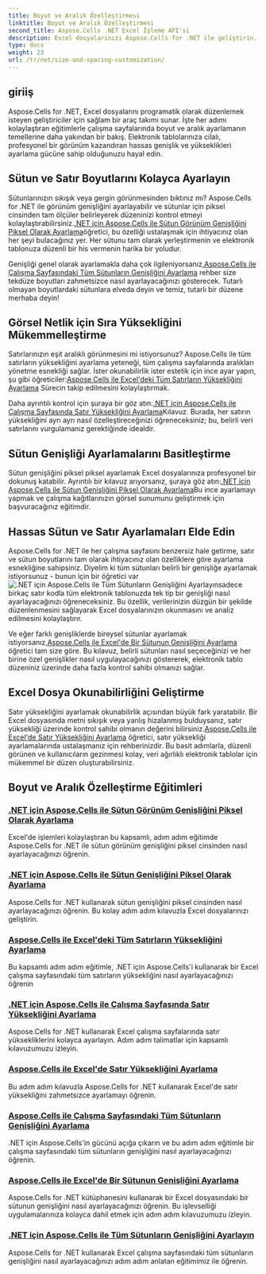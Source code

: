 ```yaml
---
title: Boyut ve Aralık Özelleştirmesi
linktitle: Boyut ve Aralık Özelleştirmesi
second_title: Aspose.Cells .NET Excel İşleme API'si
description: Excel dosyalarınızı Aspose.Cells for .NET ile geliştirin. Boyut ve aralıkları özelleştirmek, sütun genişliklerini ve satır yüksekliklerini zahmetsizce ayarlamak için kolay takip edilebilir eğitimleri keşfedin.
type: docs
weight: 23
url: /tr/net/size-and-spacing-customization/
---
```

## giriiş

Aspose.Cells for .NET, Excel dosyalarını programatik olarak düzenlemek isteyen geliştiriciler için sağlam bir araç takımı sunar. İşte her adımı kolaylaştıran eğitimlerle çalışma sayfalarında boyut ve aralık ayarlamanın temellerine daha yakından bir bakış. Elektronik tablolarınıza cilalı, profesyonel bir görünüm kazandıran hassas genişlik ve yükseklikleri ayarlama gücüne sahip olduğunuzu hayal edin.

## Sütun ve Satır Boyutlarını Kolayca Ayarlayın

 Sütunlarınızın sıkışık veya gergin görünmesinden bıktınız mı? Aspose.Cells for .NET ile görünüm genişliğini ayarlayabilir ve sütunlar için piksel cinsinden tam ölçüler belirleyerek düzeninizi kontrol etmeyi kolaylaştırabilirsiniz.[.NET için Aspose.Cells ile Sütun Görünüm Genişliğini Piksel Olarak Ayarlama](./setting-column-view-width/)öğretici, bu özelliği ustalaşmak için ihtiyacınız olan her şeyi bulacağınız yer. Her sütunu tam olarak yerleştirmenin ve elektronik tablonuza düzenli bir his vermenin harika bir yoludur.

 Genişliği genel olarak ayarlamakla daha çok ilgileniyorsanız,[Aspose.Cells ile Çalışma Sayfasındaki Tüm Sütunların Genişliğini Ayarlama](./setting-width-of-all-columns-in-worksheet/) rehber size tekdüze boyutları zahmetsizce nasıl ayarlayacağınızı gösterecek. Tutarlı olmayan boyutlardaki sütunlara elveda deyin ve temiz, tutarlı bir düzene merhaba deyin!

## Görsel Netlik için Sıra Yüksekliğini Mükemmelleştirme

 Satırlarınızın eşit aralıklı görünmesini mi istiyorsunuz? Aspose.Cells ile tüm satırların yüksekliğini ayarlama yeteneği, tüm çalışma sayfalarında aralıkları yönetme esnekliği sağlar. İster okunabilirlik ister estetik için ince ayar yapın, şu gibi öğreticiler:[Aspose.Cells ile Excel'deki Tüm Satırların Yüksekliğini Ayarlama](./setting-height-of-all-rows/) Sürecin takip edilmesini kolaylaştırmak.

 Daha ayrıntılı kontrol için şuraya bir göz atın:[.NET için Aspose.Cells ile Çalışma Sayfasında Satır Yüksekliğini Ayarlama](./setting-height-of-all-rows-in-worksheet/)Kılavuz. Burada, her satırın yüksekliğini ayrı ayrı nasıl özelleştireceğinizi öğreneceksiniz; bu, belirli veri satırlarını vurgulamanız gerektiğinde idealdir.

## Sütun Genişliği Ayarlamalarını Basitleştirme

 Sütun genişliğini piksel piksel ayarlamak Excel dosyalarınıza profesyonel bir dokunuş katabilir. Ayrıntılı bir kılavuz arıyorsanız, şuraya göz atın:[.NET için Aspose.Cells ile Sütun Genişliğini Piksel Olarak Ayarlama](./setting-column-width/)Bu ince ayarlamayı yapmak ve çalışma kağıtlarınızın görsel sunumunu geliştirmek için başvuracağınız eğitimdir.

## Hassas Sütun ve Satır Ayarlamaları Elde Edin

 Aspose.Cells for .NET ile her çalışma sayfasını benzersiz hale getirme, satır ve sütun boyutlarını tam olarak ihtiyacınız olan özelliklere göre ayarlama esnekliğine sahipsiniz. Diyelim ki tüm sütunları belirli bir genişliğe ayarlamak istiyorsunuz - bunun için bir öğretici var![.NET için Aspose.Cells ile Tüm Sütunların Genişliğini Ayarlayın](./setting-width-of-all-columns/)sadece birkaç satır kodla tüm elektronik tablonuzda tek tip bir genişliği nasıl ayarlayacağınızı öğreneceksiniz. Bu özellik, verilerinizin düzgün bir şekilde düzenlenmesini sağlayarak Excel dosyalarınızın okunmasını ve analiz edilmesini kolaylaştırır.

 Ve eğer farklı genişliklerde bireysel sütunlar ayarlamak istiyorsanız,[Aspose.Cells ile Excel'de Bir Sütunun Genişliğini Ayarlama](./setting-width-of-column/) öğretici tam size göre. Bu kılavuz, belirli sütunları nasıl seçeceğinizi ve her birine özel genişlikler nasıl uygulayacağınızı göstererek, elektronik tablo düzeniniz üzerinde daha fazla kontrol sahibi olmanızı sağlar. 

## Excel Dosya Okunabilirliğini Geliştirme

 Satır yüksekliğini ayarlamak okunabilirlik açısından büyük fark yaratabilir. Bir Excel dosyasında metni sıkışık veya yanlış hizalanmış bulduysanız, satır yüksekliği üzerinde kontrol sahibi olmanın değerini bilirsiniz.[Aspose.Cells ile Excel'de Satır Yüksekliğini Ayarlama](./setting-height-of-row/) öğretici, satır yüksekliği ayarlamalarında ustalaşmanız için rehberinizdir. Bu basit adımlarla, düzenli görünen ve kullanıcıların gezinmesi kolay, veri ağırlıklı elektronik tablolar için mükemmel bir düzen oluşturabilirsiniz.

## Boyut ve Aralık Özelleştirme Eğitimleri
### [.NET için Aspose.Cells ile Sütun Görünüm Genişliğini Piksel Olarak Ayarlama](./setting-column-view-width/)
Excel'de işlemleri kolaylaştıran bu kapsamlı, adım adım eğitimde Aspose.Cells for .NET ile sütun görünüm genişliğini piksel cinsinden nasıl ayarlayacağınızı öğrenin.
### [.NET için Aspose.Cells ile Sütun Genişliğini Piksel Olarak Ayarlama](./setting-column-width/)
Aspose.Cells for .NET kullanarak sütun genişliğini piksel cinsinden nasıl ayarlayacağınızı öğrenin. Bu kolay adım adım kılavuzla Excel dosyalarınızı geliştirin.
### [Aspose.Cells ile Excel'deki Tüm Satırların Yüksekliğini Ayarlama](./setting-height-of-all-rows/)
Bu kapsamlı adım adım eğitimle, .NET için Aspose.Cells'i kullanarak bir Excel çalışma sayfasındaki tüm satırların yüksekliğini nasıl ayarlayacağınızı öğrenin
### [.NET için Aspose.Cells ile Çalışma Sayfasında Satır Yüksekliğini Ayarlama](./setting-height-of-all-rows-in-worksheet/)
Aspose.Cells for .NET kullanarak Excel çalışma sayfalarında satır yüksekliklerini kolayca ayarlayın. Adım adım talimatlar için kapsamlı kılavuzumuzu izleyin.
### [Aspose.Cells ile Excel'de Satır Yüksekliğini Ayarlama](./setting-height-of-row/)
Bu adım adım kılavuzla Aspose.Cells for .NET kullanarak Excel'de satır yüksekliğini zahmetsizce ayarlamayı öğrenin.
### [Aspose.Cells ile Çalışma Sayfasındaki Tüm Sütunların Genişliğini Ayarlama](./setting-width-of-all-columns-in-worksheet/)
.NET için Aspose.Cells'in gücünü açığa çıkarın ve bu adım adım eğitimle bir çalışma sayfasındaki tüm sütunların genişliğini nasıl ayarlayacağınızı öğrenin.
### [Aspose.Cells ile Excel'de Bir Sütunun Genişliğini Ayarlama](./setting-width-of-column/)
Aspose.Cells for .NET kütüphanesini kullanarak bir Excel dosyasındaki bir sütunun genişliğini nasıl ayarlayacağınızı öğrenin. Bu işlevselliği uygulamalarınıza kolayca dahil etmek için adım adım kılavuzumuzu izleyin.
### [.NET için Aspose.Cells ile Tüm Sütunların Genişliğini Ayarlayın](./setting-width-of-all-columns/)
Aspose.Cells for .NET kullanarak Excel çalışma sayfasındaki tüm sütunların genişliğini nasıl ayarlayacağınızı adım adım anlatan eğitimimiz ile öğrenin.
